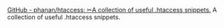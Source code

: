 
[GitHub - phanan/htaccess: ✂A collection of useful .htaccess snippets.](https://github.com/phanan/htaccess)
A collection of useful .htaccess snippets.
